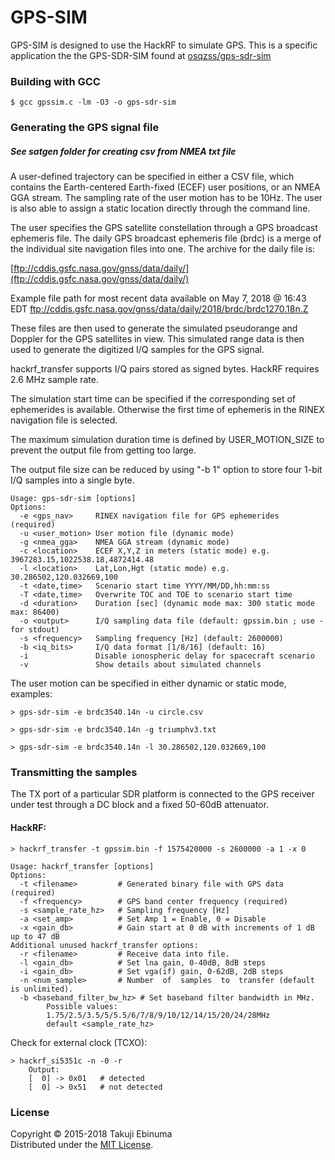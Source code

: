 # GPS-SIM

GPS-SIM is designed to use the HackRF to simulate GPS. This is a specific application the the GPS-SDR-SIM found at [osqzss/gps-sdr-sim](https://github.com/osqzss/gps-sdr-sim)


### Building with GCC

```
$ gcc gpssim.c -lm -O3 -o gps-sdr-sim
```

### Generating the GPS signal file
##### See satgen folder for creating csv from NMEA txt file

A user-defined trajectory can be specified in either a CSV file, which contains 
the Earth-centered Earth-fixed (ECEF) user positions, or an NMEA GGA stream.
The sampling rate of the user motion has to be 10Hz.
The user is also able to assign a static location directly through the command line.

The user specifies the GPS satellite constellation through a GPS broadcast 
ephemeris file. The daily GPS broadcast ephemeris file (brdc) is a merge of the
individual site navigation files into one. The archive for the daily file is:

[ftp://cddis.gsfc.nasa.gov/gnss/data/daily/](ftp://cddis.gsfc.nasa.gov/gnss/data/daily/)

Example file path for most recent data available on May 7, 2018 @ 16:43 EDT 
<ftp://cddis.gsfc.nasa.gov/gnss/data/daily/2018/brdc/brdc1270.18n.Z>

These files are then used to generate the simulated pseudorange and
Doppler for the GPS satellites in view. This simulated range data is 
then used to generate the digitized I/Q samples for the GPS signal.

hackrf_transfer supports I/Q pairs stored as signed bytes.
HackRF requires 2.6 MHz sample rate.

The simulation start time can be specified if the corresponding set of ephemerides
is available. Otherwise the first time of ephemeris in the RINEX navigation file
is selected.

The maximum simulation duration time is defined by USER_MOTION_SIZE to 
prevent the output file from getting too large.

The output file size can be reduced by using "-b 1" option to store 
four 1-bit I/Q samples into a single byte. 

```
Usage: gps-sdr-sim [options]
Options:
  -e <gps_nav>     RINEX navigation file for GPS ephemerides (required)
  -u <user_motion> User motion file (dynamic mode)
  -g <nmea_gga>    NMEA GGA stream (dynamic mode)
  -c <location>    ECEF X,Y,Z in meters (static mode) e.g. 3967283.15,1022538.18,4872414.48
  -l <location>    Lat,Lon,Hgt (static mode) e.g. 30.286502,120.032669,100
  -t <date,time>   Scenario start time YYYY/MM/DD,hh:mm:ss
  -T <date,time>   Overwrite TOC and TOE to scenario start time
  -d <duration>    Duration [sec] (dynamic mode max: 300 static mode max: 86400)
  -o <output>      I/Q sampling data file (default: gpssim.bin ; use - for stdout)
  -s <frequency>   Sampling frequency [Hz] (default: 2600000)
  -b <iq_bits>     I/Q data format [1/8/16] (default: 16)
  -i               Disable ionospheric delay for spacecraft scenario
  -v               Show details about simulated channels
```

The user motion can be specified in either dynamic or static mode, examples:

```
> gps-sdr-sim -e brdc3540.14n -u circle.csv
```

```
> gps-sdr-sim -e brdc3540.14n -g triumphv3.txt
```

```
> gps-sdr-sim -e brdc3540.14n -l 30.286502,120.032669,100
```

### Transmitting the samples

The TX port of a particular SDR platform is connected to the GPS receiver 
under test through a DC block and a fixed 50-60dB attenuator.

#### HackRF:

```
> hackrf_transfer -t gpssim.bin -f 1575420000 -s 2600000 -a 1 -x 0
```
```
Usage: hackrf_transfer [options]
Options:
  -t <filename>         # Generated binary file with GPS data (required)
  -f <frequency>        # GPS band center frequency (required)
  -s <sample_rate_hz>   # Sampling frequency [Hz]
  -a <set_amp>          # Set Amp 1 = Enable, 0 = Disable
  -x <gain_db>          # Gain start at 0 dB with increments of 1 dB up to 47 dB
Additional unused hackrf_transfer options:
  -r <filename>         # Receive data into file.
  -l <gain_db>          # Set lna gain, 0-40dB, 8dB steps
  -i <gain_db>          # Set vga(if) gain, 0-62dB, 2dB steps
  -n <num_sample>       # Number  of  samples  to  transfer (default  is unlimited).
  -b <baseband_filter_bw_hz> # Set baseband filter bandwidth in MHz.
        Possible values:
        1.75/2.5/3.5/5/5.5/6/7/8/9/10/12/14/15/20/24/28MHz
        default <sample_rate_hz>
```

Check for external clock (TCXO):
```
> hackrf_si5351c -n -0 -r 
	Output:
    [  0] -> 0x01	# detected 
    [  0] -> 0x51	# not detected
```


### License

Copyright &copy; 2015-2018 Takuji Ebinuma  
Distributed under the [MIT License](http://www.opensource.org/licenses/mit-license.php).
